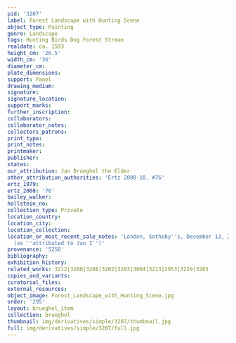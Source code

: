 ```yaml
---
pid: '3207'
label: Forest Landscape with Hunting Scene
object_type: Painting
genre: Landscape
tags: Hunting Birds Dog Forest Stream
realdate: ca. 1593
height_cm: '26.5'
width_cm: '36'
diameter_cm: 
plate_dimensions: 
support: Panel
drawing_medium: 
signature: 
signature_location: 
support_marks: 
further_inscription: 
collaborators: 
collaborator_notes: 
collectors_patrons: 
print_type: 
print_notes: 
printmaker: 
publisher: 
states: 
our_attribution: Jan Brueghel the Elder
other_attribution_authorities: 'Ertz 2008-10, #76'
ertz_1979: 
ertz_2008: '76'
bailey_walker: 
hollstein_no: 
collection_type: Private
location_country: 
location_city: 
location_collection: 
location_or_most_recent_sale_notes: 'London, Sotheby''s, December 13, 2001, inv. #106
  (as ''attributed to Jan I'')'
provenance: '5258'
bibliography: 
exhibition_history: 
related_works: 3212|3200|3288|3202|3203|3004|3213|2953|3229|3205
copies_and_variants: 
curatorial_files: 
external_resources: 
object_image: Forest_Landscape_with_Hunting_Scene.jpg
order: '295'
layout: brueghel_item
collection: brueghel
thumbnail: img/derivatives/simple/3207/thumbnail.jpg
full: img/derivatives/simple/3207/full.jpg
---
```

